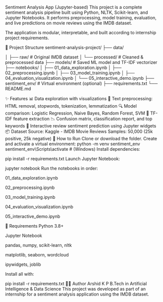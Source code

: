 Sentiment Analysis App (Jupyter-based)
This project is a complete sentiment analysis pipeline built using Python, NLTK, Scikit-learn, and Jupyter Notebooks. It performs preprocessing, model training, evaluation, and live predictions on movie reviews using the IMDB dataset.

The application is modular, interpretable, and built according to internship project requirements.

📁 Project Structure
sentiment-analysis-project/ ├── data/

│ ├── raw/ # Original IMDB dataset │ └── processed/ # Cleaned & preprocessed data ├── models/ # Saved ML model and TF-IDF vectorizer ├── notebooks/ │ ├── 01_data_exploration.ipynb │ ├── 02_preprocessing.ipynb │ ├── 03_model_training.ipynb │ ├── 04_evaluation_visualization.ipynb │ └── 05_interactive_demo.ipynb ├── sentiment_env/ # Virtual environment (optional) ├── requirements.txt └── README.md

✨ Features
📊 Data exploration with visualizations
🧹 Text preprocessing: HTML removal, stopwords, tokenization, lemmatization
🔍 Model comparison: Logistic Regression, Naive Bayes, Random Forest, SVM
🧠 TF-IDF feature extraction
📉 Confusion matrix, classification report, and top keywords
🎤 Interactive review sentiment prediction using Jupyter widgets
📦 Dataset
Source: Kaggle - IMDB Movie Reviews
Samples: 50,000 (25k positive, 25k negative)
🚀 How to Run
Clone or download the folder.
Create and activate a virtual environment:
python -m venv sentiment_env
sentiment_env\Scripts\activate   # (Windows)
Install dependencies:

pip install -r requirements.txt Launch Jupyter Notebook:

jupyter notebook Run the notebooks in order:

01_data_exploration.ipynb

02_preprocessing.ipynb

03_model_training.ipynb

04_evaluation_visualization.ipynb

05_interactive_demo.ipynb

🧪 Requirements Python 3.8+

Jupyter Notebook

pandas, numpy, scikit-learn, nltk

matplotlib, seaborn, wordcloud

ipywidgets, joblib

Install all with:

pip install -r requirements.txt 👨‍💻 Author Arshid K P B.Tech in Artificial Intelligence & Data Science This project was developed as part of an internship for a sentiment analysis application using the IMDB dataset.
